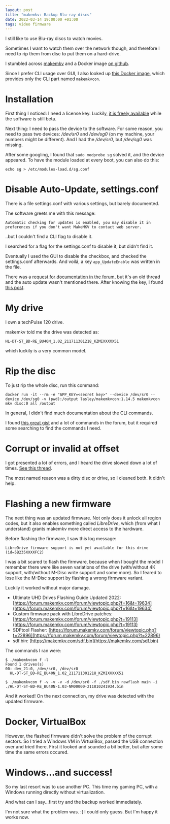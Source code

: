 ```yaml
---
layout: post
title: "makemkv: Backup Blu-ray discs"
date: 2022-03-14 19:00:00 +01:00
tags: video firmware
---
```


I still like to use Blu-ray discs to watch movies.

Sometimes I want to watch them over the network though, and therefore I need to rip them from disc to put them on a hard-drive.

I stumbled across [makemkv](https://www.makemkv.com/) and a Docker image [on github](https://github.com/jlesage/docker-makemkv).

Since I prefer CLI usage over GUI, I also looked up [this Docker image](https://github.com/lasley/docker-makemkvcon),
which provides only the CLI part named `makemkvcon`.

# Installation

First thing I noticed: I need a license key.
Luckily, [it is freely available](https://forum.makemkv.com/forum/viewtopic.php?t=1053) while the software is still beta.

Next thing: I need to pass the device to the software.
For some reason, you need to pass two devices: */dev/sr0* and */dev/sg0* (on my machine, your numbers might be different).
And I had the */dev/sr0*, but */dev/sg0* was missing.

After some googling, I found that `sudo modprobe sg` solved it, and the device appeared.
To have the module loaded at every boot, you can also do this:

```
echo sg > /etc/modules-load.d/sg.conf
```

# Disable Auto-Update, settings.conf

There is a file settings.conf with various settings, but barely documented.

The software greets me with this message:

```
Automatic checking for updates is enabled, you may disable it in preferences if you don't want MakeMKV to contact web server.
```

..but I couldn't find a CLI flag to disable it.

I searched for a flag for the settings.conf to disable it, but didn't find it.

Eventually I used the GUI to disable the checkbox, and checked the settings.conf afterwards.
And voilá, a key `app_UpdateEnable` was written in the file.

There was a [request for documentation in the forum]((https://forum.makemkv.com/forum/viewtopic.php?t=8820)), but it's an old thread
and the auto update wasn't mentioned there.
After knowing the key, I found [this post](https://forum.makemkv.com/forum/viewtopic.php?t=20364).

# My drive

I own a techPulse 120 drive.

makemkv told me the drive was detected as:

```
HL-DT-ST_BD-RE_BU40N_1.02_211711301218_KZMIXXXXX51
```

which luckily is a very common model.

# Rip the disc

To just rip the whole disc, run this command:

```
docker run -it --rm -e "APP_KEY=<secret key>" --device /dev/sr0 --device /dev/sg0 -v (pwd):/output lasley/makemkvcon:1.14.5 makemkvcon mkv disc:0 all /output
```

In general, I didn't find much documentation about the CLI commands.

I found [this great gist](https://gist.github.com/pjobson/b17a869f6a0a722521fd0f008ba45355) and a lot of commands in the forum,
but it required some searching to find the commands I need.

# Corrupt or invalid at offset

I got presented a lot of errors, and I heard the drive slowed down a lot of times.
[See this thread](https://forum.makemkv.com/forum/viewtopic.php?t=7678).

The most named reason was a dirty disc or drive, so I cleaned both.
It didn't help.

# Flashing a new firmware

The next thing was an updated firmware. Not only does it unlock all region codes, but it also enables something called *LibreDrive*,
which (from what I understand) grants makemkv more direct access to the hardware.

Before flashing the firmware, I saw this log message:

```
LibreDrive firmware support is not yet available for this drive (id=5B235XXXXFC2)
```

I was a bit scared to flash the firmware, because when I bought the model I remember there were like seven variations of the drive
(with/without 4K support, with/without M-Disc write support and some more).
So I feared to lose like the M-Disc support by flashing a wrong firmware variant.

Luckily it worked without major damage.

- Ultimate UHD Drives Flashing Guide Updated 2022: [https://forum.makemkv.com/forum/viewtopic.php?f=16&t=19634](https://forum.makemkv.com/forum/viewtopic.php?f=16&t=19634)
- Custom firmware pack with LibreDrive patches: [https://forum.makemkv.com/forum/viewtopic.php?t=19113](https://forum.makemkv.com/forum/viewtopic.php?t=19113)
- SDFtool Flasher: [https://forum.makemkv.com/forum/viewtopic.php?t=22896](https://forum.makemkv.com/forum/viewtopic.php?t=22896)
- sdf.bin: [https://makemkv.com/sdf.bin](https://makemkv.com/sdf.bin)

The commands I ran were:

```
$ ./makemkvcon f -l
Found 1 drives(s)
00: dev_21:0, /dev/sr0, /dev/sr0
  HL-DT-ST_BD-RE_BU40N_1.02_211711301218_KZMIXXXXX51

$ ./makemkvcon f -v -v -v -d /dev/sr0 -f ./sdf.bin rawflash main -i ./HL-DT-ST-BD-RE_BU40N-1.03-NM00000-211810241934.bin
```

And it worked! On the next connection, my drive was detected with the updated firmware.

# Docker, VirtualBox

However, the flashed firmware didn't solve the problem of the corrupt sectors.
So I tried a Windows VM in VirtualBox, passed the USB connection over and tried there.
First it looked and sounded a bit better, but after some time the same errors occured.

# Windows...and success!

So my last resort was to use another PC. This time my gaming PC, with a Windows running directly
without virtualization.

And what can I say...first try and the backup worked immediately.

I'm not sure what the problem was. :( I could only guess.
But I'm happy it works now.
